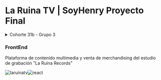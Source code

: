 # La Ruina TV | SoyHenry Proyecto Final
<details>
##### <summary>Cohorte 31b - Grupo 3</summary>
<p></p>
</details>

### FrontEnd
Plataforma de contenido multimedia y venta de merchandising del estudio de grabación "La Ruina Records"

![laruinatv]![react]



[laruinatv]: https://user-images.githubusercontent.com/105039526/209430968-0855a7b8-c875-4633-a36e-7fde25568555.png
[react]: https://camo.githubusercontent.com/5ebc638bb3e5113c5a87a5462197c35f40f7185ea9940e7723846b6e403f8a6b/68747470733a2f2f6372656174652d72656163742d6170702e6465762f696d672f6c6f676f2e737667
